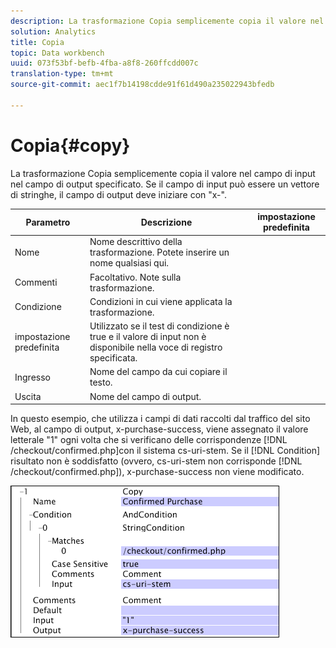 ```yaml
---
description: La trasformazione Copia semplicemente copia il valore nel campo di input nel campo di output specificato. Se il campo di input può essere un vettore di stringhe, il campo di output deve iniziare con "x-".
solution: Analytics
title: Copia
topic: Data workbench
uuid: 073f53bf-befb-4fba-a8f8-260ffcdd007c
translation-type: tm+mt
source-git-commit: aec1f7b14198cdde91f61d490a235022943bfedb

---
```



# Copia{#copy}

La trasformazione Copia semplicemente copia il valore nel campo di input nel campo di output specificato. Se il campo di input può essere un vettore di stringhe, il campo di output deve iniziare con &quot;x-&quot;.

| Parametro | Descrizione | impostazione predefinita |
|---|---|---|
| Nome | Nome descrittivo della trasformazione. Potete inserire un nome qualsiasi qui. |  |
| Commenti | Facoltativo. Note sulla trasformazione. |  |
| Condizione | Condizioni in cui viene applicata la trasformazione. |  |
| impostazione predefinita | Utilizzato se il test di condizione è true e il valore di input non è disponibile nella voce di registro specificata. |  |
| Ingresso | Nome del campo da cui copiare il testo. |  |
| Uscita | Nome del campo di output. |  |

In questo esempio, che utilizza i campi di dati raccolti dal traffico del sito Web, al campo di output, x-purchase-success, viene assegnato il valore letterale &quot;1&quot; ogni volta che si verificano delle corrispondenze [!DNL /checkout/confirmed.php]con il sistema cs-uri-stem. Se il [!DNL Condition] risultato non è soddisfatto (ovvero, cs-uri-stem non corrisponde [!DNL /checkout/confirmed.php]), x-purchase-success non viene modificato.

![](assets/cfg_TransformationType_Copy.png)


